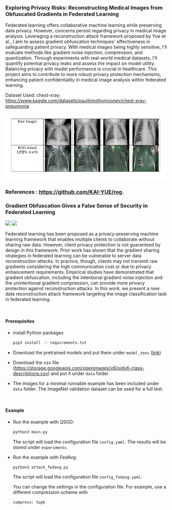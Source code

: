 ### Exploring Privacy Risks: Reconstructing Medical Images from Obfuscated Gradients in Federated Learning

Federated learning offers collaborative machine learning while preserving data privacy. However, concerns persist regarding privacy in medical image analysis. Leveraging a reconstruction attack framework proposed by Yue et al., I aim to assess gradient obfuscation techniques' effectiveness in safeguarding patient privacy. With medical images being highly sensitive, I'll evaluate methods like gradient noise injection, compression, and quantization. Through experiments with real-world medical datasets, I'll quantify potential privacy leaks and assess the impact on model utility. Balancing privacy with model performance is crucial in healthcare. This project aims to contribute to more robust privacy protection mechanisms, enhancing patient confidentiality in medical image analysis within federated learning.

Dataset Used: chest-xray: https://www.kaggle.com/datasets/paultimothymooney/chest-xray-pneumonia

<img src="doc/results.PNG" width=600>

### References : https://github.com/KAI-YUE/rog. 
### Gradient Obfuscation Gives a False Sense of Security in Federated Learning
![](https://img.shields.io/badge/Python-3-blue) ![](https://img.shields.io/badge/Pytorch-1.9.0-blue)

Federated learning has been proposed as a privacy-preserving machine learning framework that enables multiple clients to collaborate without sharing raw data. However, client privacy protection is not guaranteed by design in this framework.  Prior work has shown that the gradient sharing strategies in federated learning can be vulnerable to server data reconstruction attacks. In practice, though, clients may not transmit raw gradients considering the high communication cost or due to privacy enhancement requirements. Empirical studies have demonstrated that gradient obfuscation, including the intentional gradient noise injection and the unintentional gradient compression, can provide more privacy protection against reconstruction attacks. In this work, we present a new data reconstruction attack framework targeting the image classification task in federated learning.

<br />

#### Prerequisites

- install Python packages
    ```bash
    pip3 install -r requirements.txt
    ```

- Download the pretrained models and put them under `model_zoos` ([link](https://huggingface.co/erickyue/rog_modelzoo/tree/main))

- Download the csv file (https://storage.googleapis.com/openimages/v6/oidv6-class-descriptions.csv) and put it under `data` folder

- The images for a minimal runnable example has been included under `data` folder. The ImageNet validation dataset can be used for a full test. 

<br />

#### Example


- Run the example with QSGD: 
    ```bash
    python3 main.py
    ```
    The script will load the configuration file `config.yaml`. The results will be stored under `experiments`.

- Run the example with FedAvg:
    ```bash
    python3 attack_fedavg.py
    ```
    The script will load the configuration file `config_fedavg.yaml`. 


    You can change the settings in the configuration file. For example, use a different compression scheme with 
    ```
    compress: topk
    ```

<br />

